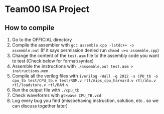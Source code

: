# Team00 ISA Project


## How to compile 
1. Go to the OFFICIAL directory
2. Compile the assembler with `gcc assemble.cpp -lstdc++ -o assemble.out` (If it says permission denied run `chmod u+x assemble.cpp`)
3. Change the content of the `test.asm` file to the assembly code you want to test (Check below for format/syntax)
4. Assemble the instructions with `./assemble.out test.asm > instructions.mem`
5. Compile all the verilog files with `iverilog -Wall -g 2012 -s CPU_tb -o cpu_tb test/CPU_tb.v test/ROM.v rtl/mips_cpu_harvard.v rtl/alu.v rtl/loadstore.v rtl/RAM.v`
6. Run the output file with `./cpu_tb`
7. Check waveforms with `gtkwave CPU_TB.vcd`
8. Log every bug you find (missbehaving instruction, solution, etc.. so we can discuss together later)

